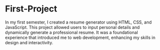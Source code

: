 # First-Project
In my first semester, I created a resume generator using HTML, CSS, and JavaScript. This project allowed users to input personal details and dynamically generate a professional resume. It was a foundational experience that introduced me to web development, enhancing my skills in design and interactivity.
